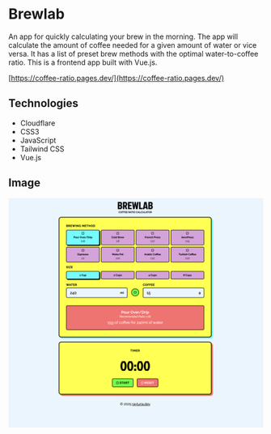 # Brewlab

An app for quickly calculating your brew in the morning. The app will calculate the amount of coffee needed for a given amount of water or vice versa. It has a list of preset brew methods with the optimal water-to-coffee ratio. This is a frontend app built with Vue.js.

[https://coffee-ratio.pages.dev/](https://coffee-ratio.pages.dev/)

## Technologies

- Cloudflare
- CSS3
- JavaScript
- Tailwind CSS
- Vue.js

## Image
![Screenshot of the app](public/images/brewlab.png)

